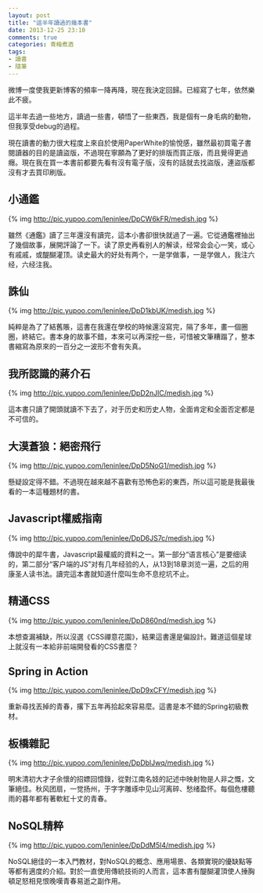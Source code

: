 ```yaml
---
layout: post
title: "這半年讀過的幾本書"
date: 2013-12-25 23:10
comments: true
categories: 青梅煮酒
tags:
- 讀書
- 隨筆
---
```

微博一度使我更新博客的頻率一降再降，現在我決定回歸。已經寫了七年，依然樂此不疲。

這半年去過一些地方，讀過一些書，頓悟了一些東西，我是個有一身毛病的動物，但我享受debug的過程。

現在讀書的動力很大程度上來自於使用PaperWhite的愉悅感，雖然最初買電子書閱讀器的目的是讀盜版，不過現在寧願為了更好的排版而買正版，而且覺得更過癮。現在我在買一本書前都要先看有沒有電子版，沒有的話就去找盜版，連盜版都沒有才去買印刷版。

小通鑑
------

{% img http://pic.yupoo.com/leninlee/DpCW6kFR/medish.jpg %}

雖然《通鑑》讀了三年還沒有讀完，這本小書卻很快就過了一遍。它從通鑑裡抽出了幾個故事，展開評論了一下。读了原史再看别人的解读，经常会会心一笑，或心有戚戚，或醍醐灌顶。读史最大的好处有两个，一是学做事，一是学做人，我注六经，六经注我。

誅仙
----

{% img http://pic.yupoo.com/leninlee/DpD1kbUK/medish.jpg %}

純粹是為了了結舊賬，這書在我還在學校的時候還沒寫完，隔了多年，畫一個圈圈，終結它。書本身的故事不錯，本來可以再深挖一些，可惜被文筆糟蹋了，整本書縮寫為原來的一百分之一波形不會有失真。

我所認識的蔣介石
----------------

{% img http://pic.yupoo.com/leninlee/DpD2nJlC/medish.jpg %}

這本書只讀了開頭就讀不下去了，对于历史和历史人物，全面肯定和全面否定都是不可信的。

大漠蒼狼：絕密飛行
------------------

{% img http://pic.yupoo.com/leninlee/DpD5NoG1/medish.jpg %}

懸疑設定得不錯。不過現在越來越不喜歡有恐怖色彩的東西，所以這可能是我最後看的一本這種題材的書。

Javascript權威指南
------------------

{% img http://pic.yupoo.com/leninlee/DpD6JS7c/medish.jpg %}

傳說中的犀牛書，Javascript最權威的資料之一。第一部分“语言核心”是要细读的，第二部分“客户端的JS”对有几年经验的人，从13到18章浏览一遍，之后的用康圣人读书法。讀完這本書就知道什麼叫生命不息挖坑不止。

精通CSS
-------

{% img http://pic.yupoo.com/leninlee/DpD860nd/medish.jpg %}

本想查漏補缺，所以沒選《CSS禪意花園》，結果這書還是偏設計。難道這個星球上就沒有一本給非前端開發看的CSS書麼？

Spring in Action
----------------

{% img http://pic.yupoo.com/leninlee/DpD9xCFY/medish.jpg %}

重新尋找丟掉的青春，撂下五年再拾起來容易麼。這書是本不錯的Spring初級教材。

板橋雜記
--------

{% img http://pic.yupoo.com/leninlee/DpDblJwq/medish.jpg %}

明末清初大才子余懷的招嫖回憶錄，從對江南名妓的記述中映射物是人非之慨，文筆絕佳。秋风团扇，一觉扬州，于字字雕琢中见山河离碎、愁绪盈怀。每個危樓聽雨的暮年都有著軟紅十丈的青春。

NoSQL精粹
---------

{% img http://pic.yupoo.com/leninlee/DpDdM5l4/medish.jpg %}

NoSQL絕佳的一本入門教材，對NoSQL的概念、應用場景、各類實現的優缺點等等都有適度的介紹。對於一直使用傳統技術的人而言，這本書有醍醐灌頂使人捶胸頓足怒相見恨晚嘆青春易逝之副作用。
